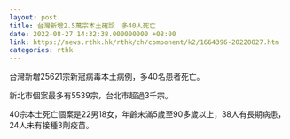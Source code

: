 ```yaml
---
layout: post
title: 台灣新增2.5萬宗本土確診　多40人死亡
date: 2022-08-27 14:32:38.000000000 +08:00
link: https://news.rthk.hk/rthk/ch/component/k2/1664396-20220827.htm
categories: rthk
---
```


台灣新增25621宗新冠病毒本土病例，多40名患者死亡。

新北市個案最多有5539宗，台北市超過3千宗。

40宗本土死亡個案是22男18女，年齡未滿5歲至90多歲以上，38人有長期病患，24人未有接種3劑疫苗。
